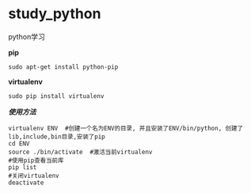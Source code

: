 # study_python
python学习


**pip**<br/>
```
sudo apt-get install python-pip
```

**virtualenv**<br/>
```
sudo pip install virtualenv
```
***使用方法***
```
virtualenv ENV  #创建一个名为ENV的目录, 并且安装了ENV/bin/python, 创建了lib,include,bin目录,安装了pip
cd ENV
source ./bin/activate  #激活当前virtualenv
#使用pip查看当前库
pip list
#关闭virtualenv
deactivate
```
